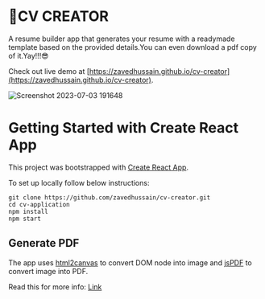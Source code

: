 # 📁CV CREATOR

A resume builder app that generates your resume with a readymade template based on the provided details.You can even download a pdf copy of it.Yay!!!😎

Check out live demo at [https://zavedhussain.github.io/cv-creator](https://zavedhussain.github.io/cv-creator).

![Screenshot 2023-07-03 191648](https://github.com/zavedhussain/cv-creator/assets/45946700/4c5a3676-ab78-46bf-837c-c8803af7111e)

# Getting Started with Create React App

This project was bootstrapped with [Create React App](https://github.com/facebook/create-react-app).

To set up locally follow below instructions:

```
git clone https://github.com/zavedhussain/cv-creator.git
cd cv-application
npm install
npm start
```

## Generate PDF

The app uses [html2canvas](https://html2canvas.hertzen.com/) to convert DOM node into image and [jsPDF](https://github.com/parallax/jsPDF) to convert image into PDF.

Read this for more info:
[Link](https://shivekkhurana.medium.com/how-to-create-pdfs-from-react-components-client-side-solution-7f506d9dfa6d)
